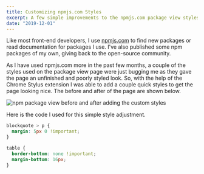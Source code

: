 ```yaml
---
title: Customizing npmjs.com Styles
excerpt: A few simple improvements to the npmjs.com package view styles
date: "2019-12-01"
---
```


Like most front-end developers, I use [npmjs.com](https://npmjs.com) to find new packages or read documentation for packages I use. I've also published some npm packages of my own, giving back to the open-source community.

As I have used npmjs.com more in the past few months, a couple of the styles used on the package view page were just bugging me as they gave the page an unfinished and poorly styled look. So, with the help of the Chrome Stylus extension I was able to add a couple quick styles to get the page looking nice. The before and after of the page are shown below.

![npm package view before and after adding the custom styles](/npm-styles.png)

Here is the code I used for this simple style adjustment.

```css
blockquote > p {
  margin: 5px 0 !important;
}

table {
  border-bottom: none !important;
  margin-bottom: 16px;
}
```
